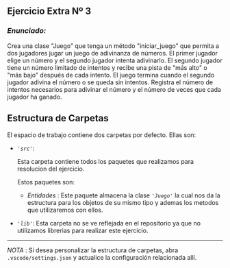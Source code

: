 ## Ejercicio Extra Nº 3

### *Enunciado:*

Crea una clase "Juego" que tenga un método "iniciar_juego" que permita
a dos jugadores jugar un juego de adivinanza de números. El primer
jugador elige un número y el segundo jugador intenta adivinarlo. El
segundo jugador tiene un número limitado de intentos y recibe una pista
de "más alto" o "más bajo" después de cada intento. El juego termina
cuando el segundo jugador adivina el número o se queda sin intentos.
Registra el número de intentos necesarios para adivinar el número y el
número de veces que cada jugador ha ganado.

## Estructura de Carpetas

El espacio de trabajo contiene dos carpetas por defecto.
Ellas son:

+ *`'src'`*:
    <p>Esta carpeta contiene todos los paquetes que realizamos para resolucion del ejercicio.</p>

    Estos paquetes son:
  
    + *Entidades* : Este paquete almacena la clase *`'Juego'`* la cual nos da la estructura para los objetos de su mismo tipo y ademas los metodos que utilizaremos con ellos.

+ *`'lib'`*: Esta carpeta no se ve reflejada en el repositorio ya que no utilizamos librerias para realizar este ejercicio.

---

*NOTA* : Si desea personalizar la estructura de carpetas, abra `.vscode/settings.json` y actualice la configuración relacionada allí.
